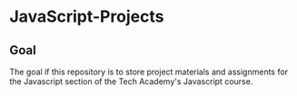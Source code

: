 # JavaScript-Projects
## Goal
The goal if this repository is to store project materials and assignments for the Javascript section of the Tech Academy's Javascript course.
